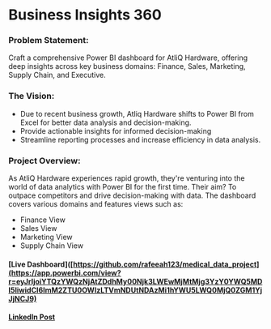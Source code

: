 # Business Insights 360

### Problem Statement:

Craft a comprehensive Power BI dashboard for AtliQ Hardware, offering deep insights across key business domains: Finance, Sales, Marketing, Supply Chain, and Executive.

### The Vision:

- Due to recent business growth, Atliq Hardware shifts to Power BI from Excel for better data analysis and decision-making.
- Provide actionable insights for informed decision-making
- Streamline reporting processes and increase efficiency in data analysis.

### Project Overview:

As AtliQ Hardware experiences rapid growth, they're venturing into the world of data analytics with Power BI for the first time. Their aim? To outpace competitors and drive decision-making with data. The dashboard covers various domains and features views such as:

- Finance View
- Sales View
- Marketing View
- Supply Chain View


#### [Live Dashboard]([https://github.com/rafeeah123/medical_data_project](https://app.powerbi.com/view?r=eyJrIjoiYTQzYWQzNjAtZDdhMy00Njk3LWEwMjMtMjg3YzY0YWQ5MDI5IiwidCI6ImM2ZTU0OWIzLTVmNDUtNDAzMi1hYWU5LWQ0MjQ0ZGM1YjJjNCJ9)
#### [LinkedIn Post](https://www.linkedin.com/feed/update/urn:li:activity:7200899690412851201/)


  

